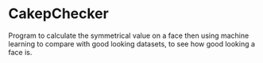 # CakepChecker
Program to calculate the symmetrical value on a face then using machine learning to compare with good looking datasets, to see how good looking a face is.
